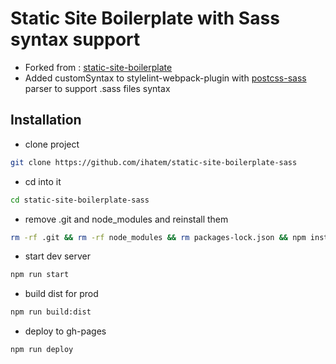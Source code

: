 # Static Site Boilerplate with Sass syntax support

* Forked from : [static-site-boilerplate](https://github.com/ericalli/static-site-boilerplate)
* Added customSyntax to stylelint-webpack-plugin with [postcss-sass](https://github.com/AleshaOleg/postcss-sass) parser to support .sass files syntax

## Installation

* clone project
```bash
git clone https://github.com/ihatem/static-site-boilerplate-sass
 ```
* cd into it 
 ```bash
cd static-site-boilerplate-sass
 ```
* remove .git and node_modules and reinstall them
 ```bash
rm -rf .git && rm -rf node_modules && rm packages-lock.json && npm install --no-optional
 ```
* start dev server
 ```bash
npm run start
 ```

 * build dist for prod
 ```bash
npm run build:dist
 ```

 * deploy to gh-pages
 ```bash
npm run deploy
 ```
